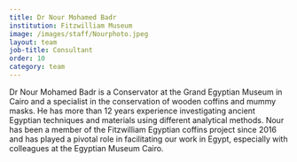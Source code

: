 ```yaml
---
title: Dr Nour Mohamed Badr
institution: Fitzwilliam Museum
image: /images/staff/Nourphoto.jpeg
layout: team
job-title: Consultant
order: 10
category: team
---
```


Dr Nour Mohamed Badr is a Conservator at the Grand Egyptian Museum in Cairo and a specialist in the conservation of wooden coffins and mummy masks. He has more than 12 years experience investigating ancient Egyptian techniques and materials using different analytical methods. Nour has been a member of the Fitzwilliam Egyptian coffins project since 2016 and has played a pivotal role in facilitating our work in Egypt, especially with colleagues at the Egyptian Museum Cairo. 
